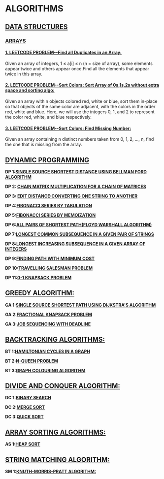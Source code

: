 # ALGORITHMS
## [DATA STRUCTURES](https://github.com/disha2sinha/Data-Structures-and-Algorithms/tree/master/DATA-STRUCTURES)
### [ARRAYS](https://github.com/disha2sinha/Data-Structures-and-Algorithms/tree/master/DATA-STRUCTURES/Arrays)
#### [1. LEETCODE PROBLEM--Find all Duplicates in an Array:](https://github.com/disha2sinha/Data-Structures-and-Algorithms/tree/master/DATA-STRUCTURES/Arrays/Find_All_Duplicates_in_Array-LeetCode)
Given an array of integers, 1 ≤ a[i] ≤ n (n = size of array), some elements appear twice and others appear once.Find all the elements that appear twice in this array.

#### [2. LEETCODE PROBLEM--Sort Colors: Sort Array of 0s,1s,2s without extra space and sorting algo:](https://github.com/disha2sinha/Data-Structures-and-Algorithms/tree/master/DATA-STRUCTURES/Arrays/SortColors)
Given an array with n objects colored red, white or blue, sort them in-place so that objects of the same color are adjacent, with the colors in the order red, white and blue.
Here, we will use the integers 0, 1, and 2 to represent the color red, white, and blue respectively.

#### [3. LEETCODE PROBLEM--Sort Colors: Find Missing Number:](https://github.com/disha2sinha/Data-Structures-and-Algorithms/tree/master/DATA-STRUCTURES/Arrays/Find_Missing_Number)
Given an array containing n distinct numbers taken from 0, 1, 2, ..., n, find the one that is missing from the array.

## [DYNAMIC PROGRAMMING](https://github.com/disha2sinha/Algorithms/tree/master/Dynamic%20Programming)

**DP 1:[SINGLE SOURCE SHORTEST DISTANCE USING BELLMAN FORD ALGORITHM](https://github.com/disha2sinha/Algorithms/blob/master/Dynamic%20Programming/BellmanFord.cpp)**

**DP 2: [CHAIN MATRIX MULTIPLICATION FOR A CHAIN OF MATRICES](https://github.com/disha2sinha/Algorithms/blob/master/Dynamic%20Programming/ChainMatrixMultiplication.cpp)**

**DP 3: [EDIT DISTANCE:CONVERTING ONE STRING TO ANOTHER](https://github.com/disha2sinha/Algorithms/blob/master/Dynamic%20Programming/EditDistance.cpp)**

**DP 4:[FIBONACCI SERIES BY TABULATION](https://github.com/disha2sinha/Algorithms/blob/master/Dynamic%20Programming/FibonacciSeriesByTabulation.cpp)**

**DP 5:[FIBONACCI SERIES BY MEMOIZATION](https://github.com/disha2sinha/Algorithms/blob/master/Dynamic%20Programming/FibonacciSeriesWithMemoization.cpp)**

**DP 6:[ALL PAIRS OF SHORTEST PATH(FLOYD WARSHALL ALGORITHM)](https://github.com/disha2sinha/Algorithms/blob/master/Dynamic%20Programming/FloydWarshall.cpp)**

**DP 7:[LONGEST COMMON SUBSEQUENCE IN A GIVEN PAIR OF STRINGS](https://github.com/disha2sinha/Algorithms/blob/master/Dynamic%20Programming/LongestCommonSubsequence.cpp)**

**DP 8:[LONGEST INCREASING SUBSEQUENCE IN A GIVEN ARRAY OF INTEGERS](https://github.com/disha2sinha/Algorithms/blob/master/Dynamic%20Programming/LongestIncreasingSubsequence.cpp)**

**DP 9:[FINDING PATH WITH MINIMUM COST](https://github.com/disha2sinha/Algorithms/blob/master/Dynamic%20Programming/MinCostPath.cpp)**

**DP 10:[TRAVELLING SALESMAN PROBLEM](https://github.com/disha2sinha/Algorithms/blob/master/Dynamic%20Programming/TravellingSalesmanProblem.cpp)**

**DP 11:[0-1 KNAPSACK PROBLEM](https://github.com/disha2sinha/Algorithms/blob/master/Dynamic%20Programming/0-1Knapsack.cpp)**

## [GREEDY ALGORITHM:](https://github.com/disha2sinha/Algorithms/tree/master/Greedy%20Algorithms)

**GA 1:[SINGLE SOURCE SHORTEST PATH USING DIJKSTRA'S ALGORITHM](https://github.com/disha2sinha/Algorithms/blob/master/Greedy%20Algorithms/DijkstraShortestPath.cpp)**

**GA 2:[FRACTIONAL KNAPSACK PROBLEM](https://github.com/disha2sinha/Algorithms/blob/master/Greedy%20Algorithms/FractionalKnapsack.cpp)**

**GA 3:[JOB SEQUENCING WITH DEADLINE](https://github.com/disha2sinha/Algorithms/blob/master/Greedy%20Algorithms/JobSequencing.cpp)**

## [BACKTRACKING ALGORITHMS:](https://github.com/disha2sinha/Algorithms/tree/master/BackTracking)

**BT 1:[HAMILTONIAN CYCLES IN A GRAPH](https://github.com/disha2sinha/Algorithms/blob/master/BackTracking/HamiltonianCycle.cpp)**

**BT 2:[N-QUEEN PROBLEM](https://github.com/disha2sinha/Algorithms/blob/master/BackTracking/N-Queen.cpp)**

**BT 3:[GRAPH COLOURING ALGORITHM](https://github.com/disha2sinha/Algorithms/blob/master/BackTracking/m-coloring.cpp)**

## [DIVIDE AND CONQUER ALGORITHM:](https://github.com/disha2sinha/Algorithms/tree/master/Divide%20and%20Conquer)

**DC 1:[BINARY SEARCH](https://github.com/disha2sinha/Algorithms/blob/master/Divide%20and%20Conquer/BinarySearch.c)**

**DC 2:[MERGE SORT](https://github.com/disha2sinha/Algorithms/blob/master/Divide%20and%20Conquer/MergeSort.cpp)**

**DC 3:[QUICK SORT](https://github.com/disha2sinha/Algorithms/blob/master/Divide%20and%20Conquer/QuickSort.cpp)**

## [ARRAY SORTING ALGORITHMS:](https://github.com/disha2sinha/Algorithms/tree/master/Sorting)

**AS 1:[HEAP SORT](https://github.com/disha2sinha/Algorithms/blob/master/Sorting/heap_sort.cpp)**

## [STRING MATCHING ALGORITHM:](https://github.com/disha2sinha/Algorithms/tree/master/String%20Matching%20Algorithm)

**SM 1:[KNUTH-MORRIS-PRATT ALGORITHM:](https://github.com/disha2sinha/Algorithms/blob/master/String%20Matching%20Algorithm/Knuth-Morris-pratt.cpp)**

